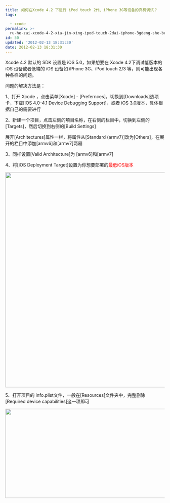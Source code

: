 ```yaml
---
title: 如何在Xcode 4.2 下进行 iPod touch 2代、iPhone 3G等设备的真机调试？
tags: 

  - xcode
permalink: >-
  ru-he-zai-xcode-4-2-xia-jin-xing-ipod-touch-2dai-iphone-3gdeng-she-bei-de-zhen-ji-diao-shi
id: 50
updated: '2012-02-13 18:31:30'
date: 2012-02-13 18:31:30
---
```


<p>Xcode 4.2 默认的 SDK 设置是 iOS 5.0，如果想要在 Xcode 4.2下调试低版本的 iOS 设备或者低端的 iOS 设备如 iPhone 3G、iPod touch 2/3 等，则可能出现各种各样的问题。</p>
<p>问题的解决方法是：</p>
<p>1、打开 Xcode ，点击菜单[Xcode] - [Prefernces]，切换到[Downloads]选项卡，下载[iOS 4.0-4.1 Device Debugging Support]，或者 iOS 3.0版本，具体根据自己的需要进行</p>
<p>2、新建一个项目，点击左侧的项目名称，在右侧的栏目中，切换到左侧的[Targets]，然后切换到右侧的[Build Settings]</p>
<p>展开[Architectures]属性一栏，将属性从[Standard (armv7)]改为[Others]，在展开的栏目中添加[armv6]和[armv7]两厢</p>
<p>3、同样设置[Valid Architecture]为 [armv6]和[armv7]</p>
<p>4、将[iOS Deployment Target]设置为你想要部署的<span style="color: #ff0000;">最低iOS版本</span></p>
<p><img class="aligncenter" src="http://ww2.sinaimg.cn/mw600/868702cfjw1dq0tobb0jgj.jpg" alt="" width="591" height="680" /></p>
<p>5、打开项目的 info.plist文件，一般在[Resources]文件夹中，完整删除[Required device capabilities]这一项即可</p>
<p><img class="aligncenter" src="http://ww2.sinaimg.cn/mw600/868702cfjw1dq0toc9pd3j.jpg" alt="" width="600" height="282" /></p>